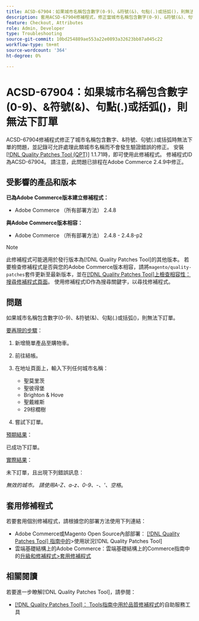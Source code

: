 ```yaml
---
title: ACSD-67904：如果城市名稱包含數字(0-9)、&符號(&)、句點(.)或括弧()，則無法下訂單
description: 套用ACSD-67904修補程式，修正當城市名稱包含數字(0-9)、&符號(&)、句號(.)或括弧()時，簽出失敗的Adobe Commerce問題。
feature: Checkout, Attributes
role: Admin, Developer
type: Troubleshooting
source-git-commit: 10bd254889ae553a22e0893a32623bb87a045c22
workflow-type: tm+mt
source-wordcount: '364'
ht-degree: 0%

---
```



# ACSD-67904：如果城市名稱包含數字(0-9)、&amp;符號(&amp;)、句點(.)或括弧()，則無法下訂單

ACSD-67904修補程式修正了城市名稱包含數字、&amp;符號、句號(.)或括弧時無法下單的問題，並記錄可允許處理此類城市名稱而不會發生驗證錯誤的修正。 安裝[[!DNL Quality Patches Tool (QPT)]](/help/tools/quality-patches-tool/quality-patches-tool-to-self-serve-quality-patches.md) 1.1.71時，即可使用此修補程式。 修補程式ID為ACSD-67904。 請注意，此問題已排程在Adobe Commerce 2.4.9中修正。

## 受影響的產品和版本

**已為Adobe Commerce版本建立修補程式：**

* Adobe Commerce （所有部署方法） 2.4.8

**與Adobe Commerce版本相容：**

* Adobe Commerce （所有部署方法） 2.4.8 - 2.4.8-p2

>[!NOTE]
>
>此修補程式可能適用於發行版本為[!DNL Quality Patches Tool]的其他版本。 若要檢查修補程式是否與您的Adobe Commerce版本相容，請將`magento/quality-patches`套件更新至最新版本，並在[[!DNL Quality Patches Tool]上檢查相容性：搜尋修補程式頁面](https://experienceleague.adobe.com/tools/commerce-quality-patches/index.html?lang=zh-Hant)。 使用修補程式ID作為搜尋關鍵字，以尋找修補程式。

## 問題

如果城市名稱包含數字(0-9)、&amp;符號(&amp;)、句點(.)或括弧()，則無法下訂單。

<u>要再現的步驟</u>：

1. 新增簡單產品至購物車。
1. 前往結帳。
1. 在地址頁面上，輸入下列任何城市名稱：

   * 聖莫里茨
   * 聖彼得堡
   * Brighton &amp; Hove
   * 聖戴維斯
   * 29棕櫚樹

1. 嘗試下訂單。


<u>預期結果</u>：

已成功下訂單。

<u>實際結果</u>：

未下訂單，且出現下列錯誤訊息：

*無效的城市。 請使用A-Z、a-z、0-9、-、&#39;、空格*。


## 套用修補程式

若要套用個別修補程式，請根據您的部署方法使用下列連結：

* Adobe Commerce或Magento Open Source內部部署： [[!DNL Quality Patches Tool] 指南中的](/help/tools/quality-patches-tool/usage.md)>使用狀況[!DNL Quality Patches Tool]
* 雲端基礎結構上的Adobe Commerce：雲端基礎結構上的Commerce指南中的[升級和修補程式>套用修補程式](https://experienceleague.adobe.com/docs/commerce-cloud-service/user-guide/develop/upgrade/apply-patches.html?lang=zh-Hant)

## 相關閱讀

若要進一步瞭解[!DNL Quality Patches Tool]，請參閱：

* [[!DNL Quality Patches Tool]： Tools指南中用於品質修補程式](/help/tools/quality-patches-tool/quality-patches-tool-to-self-serve-quality-patches.md)的自助服務工具
